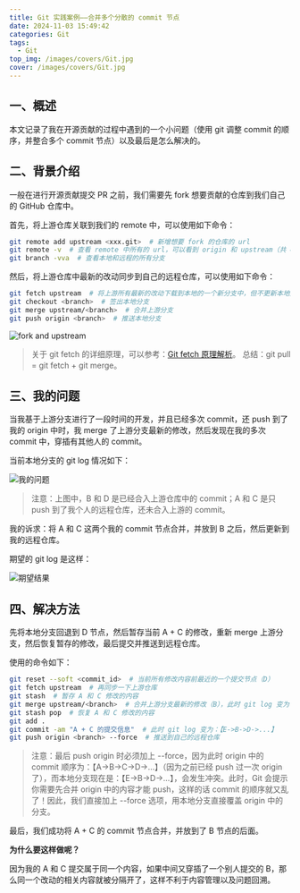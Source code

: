 ```yaml
---
title: Git 实践案例——合并多个分散的 commit 节点
date: 2024-11-03 15:49:42
categories: Git
tags:
  - Git
top_img: /images/covers/Git.jpg
cover: /images/covers/Git.jpg
---
```


## 一、概述

本文记录了我在开源贡献的过程中遇到的一个小问题（使用 git 调整 commit 的顺序，并整合多个 commit 节点）以及最后是怎么解决的。

## 二、背景介绍

一般在进行开源贡献提交 PR 之前，我们需要先 fork 想要贡献的仓库到我们自己的 GitHub 仓库中。

首先，将上游仓库关联到我们的 remote 中，可以使用如下命令：

```bash
git remote add upstream <xxx.git>  # 新增想要 fork 的仓库的 url
git remote -v  # 查看 remote 中所有的 url，可以看到 origin 和 upstream（共 4 个 url）
git branch -vva  # 查看本地和远程的所有分支
```

然后，将上游仓库中最新的改动同步到自己的远程仓库，可以使用如下命令：

```bash
git fetch upstream  # 将上游所有最新的改动下载到本地的一个新分支中，但不更新本地分支
git checkout <branch>  # 签出本地分支
git merge upstream/<branch>  # 合并上游分支
git push origin <branch>  # 推送本地分支
```

![fork and upstream](./images/Git/fork和upstream概念.png)

> 关于 git fetch 的详细原理，可以参考：[<u>Git fetch 原理解析</u>](https://zhuanlan.zhihu.com/p/636158655)。
> 总结：git pull = git fetch + git merge。

## 三、我的问题

当我基于上游分支进行了一段时间的开发，并且已经多次 commit，还 push 到了我的 origin 中时，我 merge 了上游分支最新的修改，然后发现在我的多次 commit 中，穿插有其他人的 commit。

当前本地分支的 git log 情况如下：

![我的问题](./images/Git/我的问题.png)

> 注意：上图中，B 和 D 是已经合入上游仓库中的 commit；A 和 C 是只 push 到了我个人的远程仓库，还未合入上游的 commit。

我的诉求：将 A 和 C 这两个我的 commit 节点合并，并放到 B 之后，然后更新到我的远程仓库。

期望的 git log 是这样：

![期望结果](./images/Git/期望结果.png)

## 四、解决方法

先将本地分支回退到 D 节点，然后暂存当前 A + C 的修改，重新 merge 上游分支，然后恢复暂存的修改，最后提交并推送到远程仓库。

使用的命令如下：

```bash
git reset --soft <commit_id>  # 当前所有修改内容前最近的一个提交节点（D）
git fetch upstream  # 再同步一下上游仓库
git stash  # 暂存 A 和 C 修改的内容
git merge upstream/<branch>  # 合并上游分支最新的修改（B），此时 git log 变为：【B->D->...】
git stash pop  # 恢复 A 和 C 修改的内容
git add .
git commit -am "A + C 的提交信息"  # 此时 git log 变为：【E->B->D->...】
git push origin <branch> --force  # 推送到自己的远程仓库
```

> 注意：最后 push origin 时必须加上 --force，因为此时 origin 中的 commit 顺序为：【A->B->C->D->...】（因为之前已经 push 过一次 origin 了），而本地分支现在是：【E->B->D->...】，会发生冲突。此时，Git 会提示你需要先合并 origin 中的内容才能 push，这样的话 commit 的顺序就又乱了！因此，我们直接加上 --force 选项，用本地分支直接覆盖 origin 中的分支。

最后，我们成功将 A + C 的 commit 节点合并，并放到了 B 节点的后面。

**为什么要这样做呢？**

因为我的 A 和 C 提交属于同一个内容，如果中间又穿插了一个别人提交的 B，那么同一个改动的相关内容就被分隔开了，这样不利于内容管理以及问题回溯。
